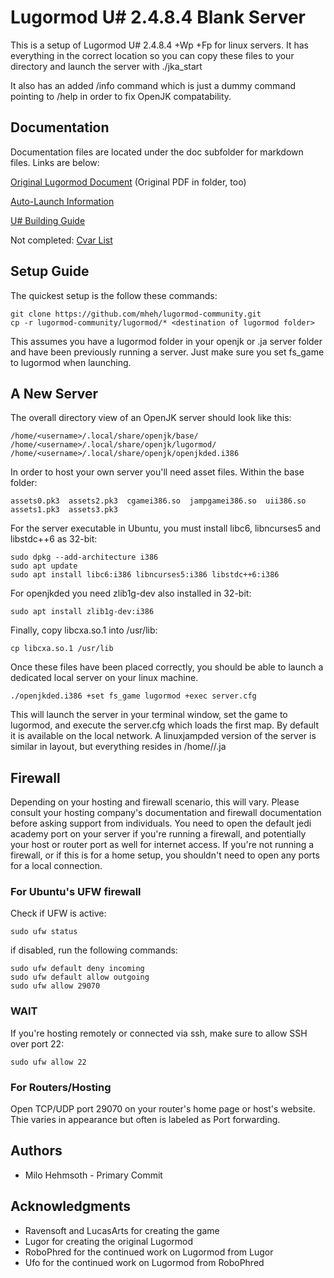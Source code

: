 # Lugormod U# 2.4.8.4 Blank Server

This is a setup of Lugormod U# 2.4.8.4 +Wp +Fp for linux servers. It has everything in the correct location so you can copy these files to your directory and launch the server with ./jka_start

It also has an added /info command which is just a dummy command pointing to /help in order to fix OpenJK compatability.

## Documentation
Documentation files are located under the doc subfolder for markdown files. Links are below:

[Original Lugormod Document](doc/lugormod.md) (Original PDF in folder, too)

[Auto-Launch Information](doc/autolaunch.md)

[U# Building Guide](doc/building.md)

Not completed: [Cvar List](doc/cvars.md)

## Setup Guide
The quickest setup is the follow these commands:
```
git clone https://github.com/mheh/lugormod-community.git
cp -r lugormod-community/lugormod/* <destination of lugormod folder>
```

This assumes you have a lugormod folder in your openjk or .ja server folder and have been previously running a server. Just make sure you set fs_game to lugormod when launching.

## A New Server

The overall directory view of an OpenJK server should look like this:
```
/home/<username>/.local/share/openjk/base/
/home/<username>/.local/share/openjk/lugormod/
/home/<username>/.local/share/openjk/openjkded.i386
```

In order to host your own server you'll need asset files.
Within the base folder:
```
assets0.pk3  assets2.pk3  cgamei386.so  jampgamei386.so  uii386.so
assets1.pk3  assets3.pk3
```

For the server executable in Ubuntu, you must install libc6, libncurses5 and libstdc++6 as 32-bit:
```
sudo dpkg --add-architecture i386
sudo apt update
sudo apt install libc6:i386 libncurses5:i386 libstdc++6:i386
```

For openjkded you need zlib1g-dev also installed in 32-bit:
```
sudo apt install zlib1g-dev:i386
```

Finally, copy libcxa.so.1 into /usr/lib:
```
cp libcxa.so.1 /usr/lib
```

Once these files have been placed correctly, you should be able to launch a dedicated local server on your linux machine.
```
./openjkded.i386 +set fs_game lugormod +exec server.cfg
```

This will launch the server in your terminal window, set the game to lugormod, and execute the server.cfg which loads the first map. By default it is available on the local network.
A linuxjampded version of the server is similar in layout, but everything resides in /home/<username>/.ja

## Firewall
Depending on your hosting and firewall scenario, this will vary. Please consult your hosting company's documentation and firewall documentation before asking support from individuals.
You need to open the default jedi academy port on your server if you're running a firewall, and potentially your host or router port as well for internet access.
If you're not running a firewall, or if this is for a home setup, you shouldn't need to open any ports for a local connection.

### For Ubuntu's UFW firewall
Check if UFW is active:
```
sudo ufw status
```

if disabled, run the following commands:
```
sudo ufw default deny incoming
sudo ufw default allow outgoing
sudo ufw allow 29070
```

### WAIT
If you're hosting remotely or connected via ssh, make sure to allow SSH over port 22:
```
sudo ufw allow 22
```

### For Routers/Hosting
Open TCP/UDP port 29070 on your router's home page or host's website. Thie varies in appearance but often is labeled as Port forwarding.

## Authors

* Milo Hehmsoth - Primary Commit

## Acknowledgments

* Ravensoft and LucasArts for creating the game
* Lugor for creating the original Lugormod
* RoboPhred for the continued work on Lugormod from Lugor
* Ufo for the continued work on Lugormod from RoboPhred
